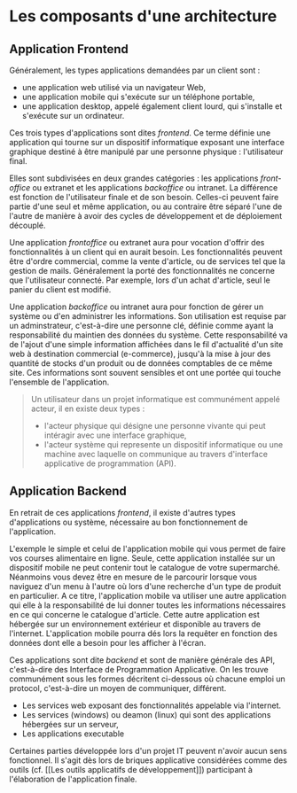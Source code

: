 # Les composants d'une architecture

## Application Frontend

Généralement, les types applications demandées par un client sont :

- une application web utilisé via un navigateur Web, 
- une application mobile qui s'exécute sur un téléphone portable,
- une application desktop, appelé également client lourd, qui s'installe et s'exécute sur un ordinateur.

Ces trois types d'applications sont dites *frontend*. Ce terme définie une application qui tourne sur un dispositif informatique exposant une interface graphique destiné à être manipulé par une personne physique : l'utilisateur final. 

Elles sont subdivisées en deux grandes catégories : les applications *front-office* ou extranet et les applications *backoffice* ou intranet. La différence est fonction de l'utilisateur finale et de son besoin. Celles-ci peuvent faire partie d'une seul et même application, ou au contraire être séparé l'une de l'autre de manière à avoir des cycles de développement et de déploiement découplé.

Une application *frontoffice* ou extranet aura pour vocation d'offrir des fonctionnalités à un client qui en aurait besoin. Les fonctionnalités peuvent être d'ordre commercial, comme la vente d'article, ou de services tel que la gestion de mails. Généralement la porté des fonctionnalités ne concerne que l'utilisateur connecté. Par exemple, lors d'un achat d'article, seul le panier du client est modifié.

Une application *backoffice* ou intranet aura pour fonction de gérer un système ou d'en administrer les informations. Son utilisation est requise par un adminstrateur, c'est-à-dire une personne clé, définie comme ayant la responsabilité du maintien des données du système. Cette responsabilité va de l'ajout d'une simple information affichées dans le fil d'actualité d'un site web à destination commercial (e-commerce), jusqu'à la mise à jour des quantité de stocks d'un produit ou de données comptables de ce même site. Ces informations sont souvent sensibles et ont une portée qui touche l'ensemble de l'application.

>Un utilisateur dans un projet informatique est communément appelé acteur, il en existe deux types : 
>- l'acteur physique qui désigne une personne vivante qui peut intéragir avec une interface graphique,
>- l'acteur système qui represente un dispositif informatique ou une machine avec laquelle on communique au travers d'interface applicative de programmation (API).

## Application Backend

En retrait de ces applications *frontend*, il existe d'autres types d'applications ou système, nécessaire au bon fonctionnement de l'application. 

L'exemple le simple et celui de l'application mobile qui vous permet de faire vos courses alimentaire en ligne. Seule, cette application installée sur un dispositif mobile ne peut contenir tout le catalogue de votre supermarché. Néanmoins vous devez être en mesure de le parcourir lorsque vous naviguez d'un menu à l'autre où lors d'une recherche d'un type de produit en particulier. A ce titre, l'application mobile va utiliser une autre application qui elle à la responsabilité de lui donner toutes les informations nécessaires en ce qui concerne le catalogue d'article. Cette autre application est hébergée sur un environnement extérieur et disponible au travers de l'internet. L'application mobile pourra dés lors la requêter en fonction des données dont elle a besoin pour les afficher à l'écran.

Ces applications sont dite *backend* et sont de manière générale des API, c'est-à-dire des Interface de Programmation Applicative. On les trouve communément sous les formes décritent ci-dessous où chacune emploi un protocol, c'est-à-dire un moyen de communiquer, différent. 

- Les services web exposant des fonctionnalités appelable via l'internet.
- Les services (windows) ou deamon (linux) qui sont des applications hébergées sur un serveur,
- Les applications executable

Certaines parties développée lors d'un projet IT peuvent n'avoir aucun sens fonctionnel. Il s'agit dès lors de briques applicative considérées comme des outils (cf. [[Les outils applicatifs de développement]]) participant à l'élaboration de l'application finale.